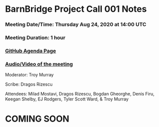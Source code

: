 # BarnBridge Project Call 001 Notes

### Meeting Date/Time: Thursday Aug 24, 2020 at 14:00 UTC
### Meeting Duration: 1 hour
### [GitHub Agenda Page](https://github.com/BarnBridge/BarnBridge-PM/issues/3)
### [Audio/Video of the meeting]()

Moderator: Troy Murray

Scribe: Dragos Rizescu

Attendees: Milad Mostavi, Dragos Rizescu, Bogdan Gheorghe, Denis Firu, Keegan Shelby, EJ Rodgers, Tyler Scott Ward, & Troy Murray

# COMING SOON
